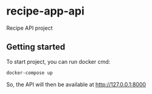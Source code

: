 # recipe-app-api
Recipe API project

## Getting started
To start project, you can run docker cmd:
```sh
docker-compose up
```
So, the API will then be available at http://127.0.0.1:8000